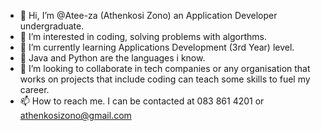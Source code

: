 - 👋 Hi, I’m @Atee-za (Athenkosi Zono) an Application Developer undergraduate.
- 👀 I’m interested in coding, solving problems with algorthms. 
- 🌱 I’m currently learning Applications Development (3rd Year) level.
- 💞️ Java and Python are the languages i know.
- 💞️ I’m looking to collaborate in tech companies or any organisation that works on projects that include coding can teach some skills to fuel my career.
- 📫 How to reach me. I can be contacted at 083 861 4201 or athenkosizono@gmail.com

<!---
Atee-za/Atee-za is a ✨ special ✨ repository because its `README.md` (this file) appears on your GitHub profile.
You can click the Preview link to take a look at your changes.
--->
